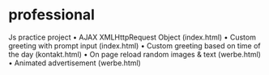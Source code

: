 # professional
Js practice project
  • AJAX XMLHttpRequest Object (index.html)
  • Custom greeting with prompt input (index.html)
  • Custom greeting based on time of the day (kontakt.html)
  • On page reload random images & text (werbe.html)
  • Animated advertisement (werbe.html)

